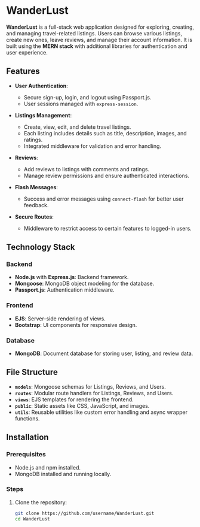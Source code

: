 # WanderLust

**WanderLust** is a full-stack web application designed for exploring, creating, and managing travel-related listings. Users can browse various listings, create new ones, leave reviews, and manage their account information. It is built using the **MERN stack** with additional libraries for authentication and user experience.

## Features

- **User Authentication**: 
  - Secure sign-up, login, and logout using Passport.js.
  - User sessions managed with `express-session`.

- **Listings Management**:
  - Create, view, edit, and delete travel listings.
  - Each listing includes details such as title, description, images, and ratings.
  - Integrated middleware for validation and error handling.

- **Reviews**:
  - Add reviews to listings with comments and ratings.
  - Manage review permissions and ensure authenticated interactions.

- **Flash Messages**:
  - Success and error messages using `connect-flash` for better user feedback.

- **Secure Routes**:
  - Middleware to restrict access to certain features to logged-in users.

## Technology Stack

### Backend
- **Node.js** with **Express.js**: Backend framework.
- **Mongoose**: MongoDB object modeling for the database.
- **Passport.js**: Authentication middleware.

### Frontend
- **EJS**: Server-side rendering of views.
- **Bootstrap**: UI components for responsive design.

### Database
- **MongoDB**: Document database for storing user, listing, and review data.

## File Structure

- **`models`**: Mongoose schemas for Listings, Reviews, and Users.
- **`routes`**: Modular route handlers for Listings, Reviews, and Users.
- **`views`**: EJS templates for rendering the frontend.
- **`public`**: Static assets like CSS, JavaScript, and images.
- **`utils`**: Reusable utilities like custom error handling and async wrapper functions.

## Installation

### Prerequisites
- Node.js and npm installed.
- MongoDB installed and running locally.

### Steps
1. Clone the repository:
   ```bash
   git clone https://github.com/username/WanderLust.git
   cd WanderLust
